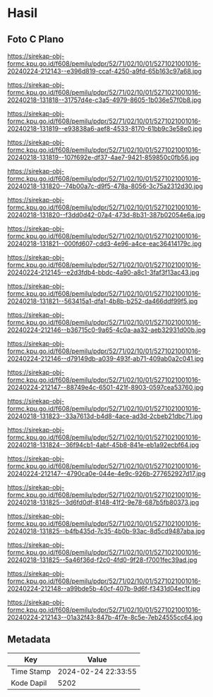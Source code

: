 # Hasil

## Foto C Plano

https://sirekap-obj-formc.kpu.go.id/f608/pemilu/pdpr/52/71/02/10/01/5271021001016-20240224-212143--e396d819-ccaf-4250-a9fd-65b163c97a68.jpg

https://sirekap-obj-formc.kpu.go.id/f608/pemilu/pdpr/52/71/02/10/01/5271021001016-20240218-131818--31757d4e-c3a5-4979-8605-1b036e57f0b8.jpg

https://sirekap-obj-formc.kpu.go.id/f608/pemilu/pdpr/52/71/02/10/01/5271021001016-20240218-131819--e93838a6-aef8-4533-8170-61bb9c3e58e0.jpg

https://sirekap-obj-formc.kpu.go.id/f608/pemilu/pdpr/52/71/02/10/01/5271021001016-20240218-131819--107f692e-df37-4ae7-9421-859850c0fb56.jpg

https://sirekap-obj-formc.kpu.go.id/f608/pemilu/pdpr/52/71/02/10/01/5271021001016-20240218-131820--74b00a7c-d9f5-478a-8056-3c75a2312d30.jpg

https://sirekap-obj-formc.kpu.go.id/f608/pemilu/pdpr/52/71/02/10/01/5271021001016-20240218-131820--f3dd0d42-07a4-473d-8b31-387b02054e6a.jpg

https://sirekap-obj-formc.kpu.go.id/f608/pemilu/pdpr/52/71/02/10/01/5271021001016-20240218-131821--000fd607-cdd3-4e96-a4ce-eac36414179c.jpg

https://sirekap-obj-formc.kpu.go.id/f608/pemilu/pdpr/52/71/02/10/01/5271021001016-20240224-212145--e2d3fdb4-bbdc-4a90-a8c1-3faf3f13ac43.jpg

https://sirekap-obj-formc.kpu.go.id/f608/pemilu/pdpr/52/71/02/10/01/5271021001016-20240218-131821--563415a1-dfa1-4b8b-b252-da466ddf99f5.jpg

https://sirekap-obj-formc.kpu.go.id/f608/pemilu/pdpr/52/71/02/10/01/5271021001016-20240224-212146--b36715c0-9a65-4c0a-aa32-aeb32931d00b.jpg

https://sirekap-obj-formc.kpu.go.id/f608/pemilu/pdpr/52/71/02/10/01/5271021001016-20240224-212146--d79149db-a039-493f-ab71-409ab0a2c041.jpg

https://sirekap-obj-formc.kpu.go.id/f608/pemilu/pdpr/52/71/02/10/01/5271021001016-20240224-212147--88749e4c-6501-421f-8903-0597cea53760.jpg

https://sirekap-obj-formc.kpu.go.id/f608/pemilu/pdpr/52/71/02/10/01/5271021001016-20240218-131823--33a7613d-b4d8-4ace-ad3d-2cbeb21dbc71.jpg

https://sirekap-obj-formc.kpu.go.id/f608/pemilu/pdpr/52/71/02/10/01/5271021001016-20240218-131824--36f94cb1-4abf-45b8-841e-eb1a92ecbf64.jpg

https://sirekap-obj-formc.kpu.go.id/f608/pemilu/pdpr/52/71/02/10/01/5271021001016-20240224-212147--4790ca0e-044e-4e9c-926b-277652927d17.jpg

https://sirekap-obj-formc.kpu.go.id/f608/pemilu/pdpr/52/71/02/10/01/5271021001016-20240218-131825--3d6fd0df-8148-41f2-9e78-687b5fb80373.jpg

https://sirekap-obj-formc.kpu.go.id/f608/pemilu/pdpr/52/71/02/10/01/5271021001016-20240218-131825--b4fb435d-7c35-4b0b-93ac-8d5cd9487aba.jpg

https://sirekap-obj-formc.kpu.go.id/f608/pemilu/pdpr/52/71/02/10/01/5271021001016-20240218-131825--5a46f36d-f2c0-4fd0-9f28-f7001fec39ad.jpg

https://sirekap-obj-formc.kpu.go.id/f608/pemilu/pdpr/52/71/02/10/01/5271021001016-20240224-212148--a99bde5b-40cf-407b-9d6f-f3431d04ec1f.jpg

https://sirekap-obj-formc.kpu.go.id/f608/pemilu/pdpr/52/71/02/10/01/5271021001016-20240224-212143--01a32f43-847b-4f7e-8c5e-7eb24555cc64.jpg


## Metadata

| Key        | Value               |
| ---------- | ------------------- |
| Time Stamp | 2024-02-24 22:33:55 |
| Kode Dapil | 5202                |



